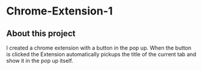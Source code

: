 # Chrome-Extension-1

## About this project

I created a chrome extension with a button in the pop up.
When the button is clicked the Extension automatically pickups the title of the current tab and show it in the pop up itself.




